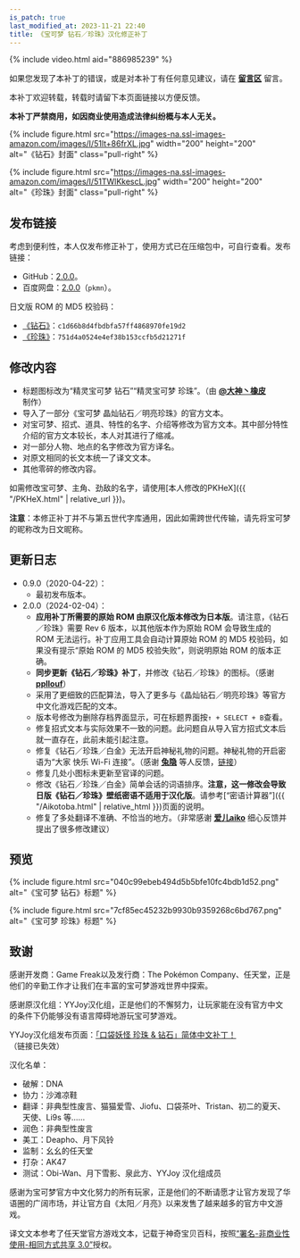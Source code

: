 ```yaml
---
is_patch: true
last_modified_at: 2023-11-21 22:40
title: 《宝可梦 钻石／珍珠》汉化修正补丁
---
```

{% include video.html aid="886985239" %}

<div class="alert alert-info" role="alert" style="margin-top: 15px;">
<p>如果您发现了本补丁的错误，或是对本补丁有任何意见建议，请在 <strong><a href="#xz-content-comment" class="alert-link">留言区</a></strong> 留言。</p>
</div>

<div class="alert alert-success" role="alert">
<p>本补丁欢迎转载，转载时请留下本页面链接以方便反馈。</p>
</div>

<div class="alert alert-danger" role="alert">
<p><strong>本补丁严禁商用，如因商业使用造成法律纠纷概与本人无关。</strong></p>
</div>

{% include figure.html src="https://images-na.ssl-images-amazon.com/images/I/51lt+86frXL.jpg" width="200" height="200" alt="《钻石》封面" class="pull-right" %}

{% include figure.html src="https://images-na.ssl-images-amazon.com/images/I/51TWlKkescL.jpg" width="200" height="200" alt="《珍珠》封面" class="pull-right" %}

## 发布链接
考虑到便利性，本人仅发布修正补丁，使用方式已在压缩包中，可自行查看。发布链接：

- GitHub：[2.0.0](https://github.com/Xzonn/PokemonChineseTranslationRevise/releases/tag/v2.0.0)。
- 百度网盘：[2.0.0](https://pan.baidu.com/s/1tLhRCJjMfZJuxZSvD4I1GQ)（`pkmn`）。

日文版 ROM 的 MD5 校验码：

- [《钻石》](https://datomatic.no-intro.org/index.php?page=show_record&s=28&n=6641)：`c1d66b8d4fbdbfa57ff4868970fe19d2`
- [《珍珠》](https://datomatic.no-intro.org/index.php?page=show_record&s=28&n=4929)：`751d4a0524e4ef38b153ccfb5d21271f`

## 修改内容
- 标题图标改为“精灵宝可梦 钻石”“精灵宝可梦 珍珠”。（由 **[@大神丶橡皮](https://tieba.baidu.com/home/main?un=%E5%A4%A7%E7%A5%9E%E4%B8%B6%E6%A9%A1%E7%9A%AE&ie=utf-8)** 制作）
- 导入了一部分《宝可梦 晶灿钻石／明亮珍珠》的官方文本。
- 对宝可梦、招式、道具、特性的名字、介绍等修改为官方文本。其中部分特性介绍的官方文本较长，本人对其进行了缩减。
- 对一部分人物、地点的名字修改为官方译名。
- 对原文相同的长文本统一了译文文本。
- 其他零碎的修改内容。

如需修改宝可梦、主角、劲敌的名字，请使用[本人修改的PKHeX]({{ "/PKHeX.html" | relative_url }})。

<div class="alert alert-warning" role="alert">
<p><strong>注意</strong>：本修正补丁并不与第五世代字库通用，因此如需跨世代传输，请先将宝可梦的昵称改为日文昵称。</p>
</div>

## 更新日志
- 0.9.0（2020-04-22）：
  - 最初发布版本。
- 2.0.0（2024-02-04）：
  - **应用补丁所需要的原始 ROM 由原汉化版本修改为日本版**。请注意，《钻石／珍珠》需要 Rev 6 版本，以其他版本作为原始 ROM 会导致生成的 ROM 无法运行。补丁应用工具会自动计算原始 ROM 的 MD5 校验码，如果没有提示“原始 ROM 的 MD5 校验失败”，则说明原始 ROM 的版本正确。
  - **同步更新《钻石／珍珠》补丁**，并修改《钻石／珍珠》的图标。（感谢 **[ppllouf](https://github.com/ppllouf)**）
  - 采用了更细致的匹配算法，导入了更多与《晶灿钻石／明亮珍珠》等官方中文化游戏匹配的文本。
  - 版本号修改为删除存档界面显示，可在标题界面按`↑ + SELECT + B`查看。
  - 修复招式文本与实际效果不一致的问题。此问题自从导入官方招式文本后就一直存在，此前未能引起注意。
  - 修复《钻石／珍珠／白金》无法开启神秘礼物的问题。神秘礼物的开启密语为“大家 快乐 Wi-Fi 连接”。（感谢 **[兔隐](https://tieba.baidu.com/home/main?id=tb.1.b078b4c8.5EUyhmk8zkrkK__di08swQ)** 等人反馈，[链接](https://tieba.baidu.com/p/7213514184)）
  - 修复几处小图标未更新至官译的问题。
  - 修改《钻石／珍珠／白金》简单会话的词语排序。**注意，这一修改会导致日版《钻石／珍珠》壁纸密语不适用于汉化版**。请参考[“密语计算器”]({{ "/Aikotoba.html" | relative_html }})页面的说明。
  - 修复了多处翻译不准确、不恰当的地方。（非常感谢 **[爱儿aiko](https://space.bilibili.com/101749351)** 细心反馈并提出了很多修改建议）

## 预览
{% include figure.html src="040c99ebeb494d5b5bfe10fc4bdb1d52.png" alt="《宝可梦 钻石》标题" %}

{% include figure.html src="7cf85ec45232b9930b9359268c6bd767.png" alt="《宝可梦 珍珠》标题" %}

## 致谢
感谢开发商：Game Freak以及发行商：The Pokémon Company、任天堂，正是他们的辛勤工作才让我们在丰富的宝可梦游戏世界中探索。

感谢原汉化组：YYJoy汉化组，正是他们的不懈努力，让玩家能在没有官方中文的条件下仍能够没有语言障碍地游玩宝可梦游戏。

YYJoy汉化组发布页面：[「口袋妖怪 珍珠 & 钻石」简体中文补丁！](http://bbs.yyjoy.com/thread-54130-1-1.html)（链接已失效）

汉化名单：

- 破解：DNA
- 协力：沙滩凉鞋
- 翻译：非典型性废言、猫猫爱雪、Jiofu、口袋茶叶、Tristan、初二的夏天、天使、Li9s 等……
- 润色：非典型性废言
- 美工：Deapho、月下风铃
- 监制：幺幺的任天堂
- 打杂：AK47
- 测试：Obi-Wan、月下雪影、泉此方、YYJoy 汉化组成员

感谢为宝可梦官方中文化努力的所有玩家，正是他们的不断请愿才让官方发现了华语圈的广阔市场，并让官方自《太阳／月亮》以来发售了越来越多的官方中文游戏。

译文文本参考了任天堂官方游戏文本，记载于神奇宝贝百科，按照[“署名-非商业性使用-相同方式共享 3.0”](https://creativecommons.org/licenses/by-nc-sa/3.0/deed.zh)授权。